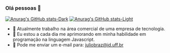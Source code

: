 ### Olá pessoas 👋
[![Anurag's GitHub stats-Dark](https://github-readme-stats.vercel.app/api?username=Julio-Braz&show_icons=true&count_private=true&theme=react#gh-dark-mode-only)](https://github.com/Julio-Braz/github-readme-stats#gh-dark-mode-only)
[![Anurag's GitHub stats-Light](https://github-readme-stats.vercel.app/api?username=Julio-Braz&show_icons=true&count_private=true&theme=vue#gh-light-mode-only)](https://github.com/Julio-Braz/github-readme-stats#gh-light-mode-only)



- 🔭 Atualmente trabalho na área comercial de uma empresa de tecnologia.
- 🌱 Eu estou a cada dia me aprimorando em minha habilidade em programação na linguagem Javascript.
- 📨 Pode me enviar um e-mail para: juliobraz@id.uff.br
